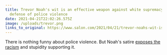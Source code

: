 ```yaml
---
title: Trevor Noah's wit is an effective weapon against white supremacy and
  defense of police violence
date: 2021-04-21T22:02:26.575Z
image: /uploads/trevor.png
links_to_original: https://www.salon.com/2021/04/21/trevor-noahs-wit-is-an-effective-weapon-against-white-supremacy-and-defense-of-police-violence/
---
```

There is nothing funny about police violence. But Noah's satire [exposes the racism](https://www.salon.com/2021/04/21/trevor-noahs-wit-is-an-effective-weapon-against-white-supremacy-and-defense-of-police-violence/) and stupidity supporting it.